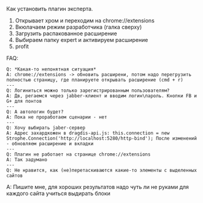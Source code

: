 Как установить плагин эксперта.
1. Открывает хром и переходим на chrome://extensions
2. Вкюлачаем режим разработчика (галка сверху)
3. Загрузить распакованное расширение
4. Выбираем папку expert и активируем расширение
5. profit


FAQ:

    Q: *Какая-то непонятная ситуация*
    A: chrome://extensions -> обновить расширени, потом надо перегрузить полностью страницу, где планируете открывать расширение (cmd + r)
    ---
    Q: Логиниться можно только зарегистрированным пользователям?
    A: Дв, регаемся через jabber-клиент и вводим логин\пароль. Кнопки FB и G+ для понтов
    ---
    Q: А автологин будет?
    A: Пока не проработаем сценарии - нет
    ---
    Q: Хочу выбирать jaber-сервер
    A: Адрес захардкожен в dragdis-api.js: this.connection = new Strophe.Connection('http://localhost:5280/http-bind'); После изменений - обновляем расширение и вкладки
    ---
    Q: Плагин не работает на странице chrome://extensions
    A: Так задумано
    ---
    Q: Не нравится, как (не)перетаскиваются какие-то элементы с выделенных сайтов
A: Пишите мне, для хороших результатов надо чуть ли не руками для каждого сайта учиться выдирать блоки
